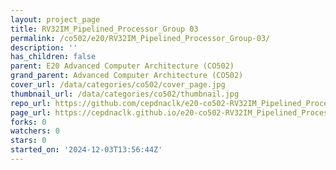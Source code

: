 ```yaml
---
layout: project_page
title: RV32IM_Pipelined_Processor_Group 03
permalink: /co502/e20/RV32IM_Pipelined_Processor_Group-03/
description: ''
has_children: false
parent: E20 Advanced Computer Architecture (CO502)
grand_parent: Advanced Computer Architecture (CO502)
cover_url: /data/categories/co502/cover_page.jpg
thumbnail_url: /data/categories/co502/thumbnail.jpg
repo_url: https://github.com/cepdnaclk/e20-co502-RV32IM_Pipelined_Processor_Group-03
page_url: https://cepdnaclk.github.io/e20-co502-RV32IM_Pipelined_Processor_Group-03
forks: 0
watchers: 0
stars: 0
started_on: '2024-12-03T13:56:44Z'
---
```


